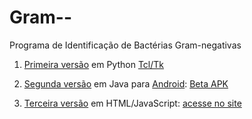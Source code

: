 
# Gram-- 
Programa de Identificação de Bactérias Gram-negativas 


1. [Primeira versão](https://github.com/akirademenech/gram--/blob/main/python/) em Python 
	[Tcl/Tk](https://github.com/Akirademenech/gram--/blob/main/python/lab.py)  

2. [Segunda versão](https://github.com/akiraDemenech/gram--/tree/main/java/) em Java para [Android](https://github.com/akiraDemenech/gram--/tree/main/java/br/uel/hu/android): 
	[Beta APK](https://github.com/AkiraDemenech/gram--/blob/main/app_Lab_HU_UEL.apk)

3. [Terceira versão](https://github.com/akiraDemenech/gram--/tree/main/js/)	em HTML/JavaScript: 
	[acesse no site](https://akirademenech.github.io/ccs/bgn/lab.html)